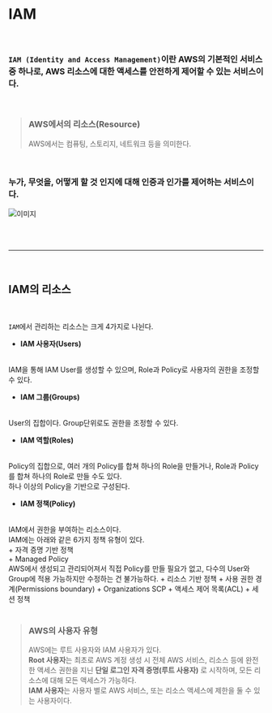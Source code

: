 # **IAM**

<br>

### `IAM (Identity and Access Management)`이란 AWS의 기본적인 서비스 중 하나로, AWS 리소스에 대한 액세스를 안전하게 제어할 수 있는 서비스이다.

<br>

> ### **AWS에서의 리소스(Resource)**
> AWS에서는 컴퓨팅, 스토리지, 네트워크 등을 의미한다.

<br>

### **누가, 무엇을, 어떻게 할 것 인지**에 대해 인증과 인가를 제어하는 서비스이다.

![이미지](https://d1tlzifd8jdoy4.cloudfront.net/wp-content/uploads/2022/04/11-640x278.jpg)

<br><br>

---

<br>

## **IAM의 리소스**

<br>

`IAM`에서 관리하는 리소스는 크게 4가지로 나뉜다.
+ **IAM 사용자(Users)**
<br>
IAM을 통해 IAM User를 생성할 수 있으며, Role과 Policy로 사용자의 권한을 조정할 수 있다.

+ **IAM 그룹(Groups)**
<br>
User의 집합이다. Group단위로도 권한을 조정할 수 있다.

+ **IAM 역할(Roles)**
<br>
Policy의 집합으로, 여러 개의 Policy를 합쳐 하나의 Role을 만들거나, Role과 Policy를 합쳐 하나의 Role로 만들 수도 있다.
<br>
하나 이상의 Policy을 기반으로 구성된다.

+ **IAM 정책(Policy)**
<br>
IAM에서 권한을 부여하는 리소스이다.
<br>
IAM에는 아래와 같은 6가지 정책 유형이 있다.
<br>
    + 자격 증명 기반 정책
        <br>
        + Managed Policy
        <br>
        AWS에서 생성되고 관리되어져서 직접 Policy를 만들 필요가 없고, 다수의 User와 Group에 적용 가능하지만 수정하는 건 불가능하다.
    + 리소스 기반 정책
    + 사용 권한 경계(Permissions boundary)
    + Organizations SCP
    + 액세스 제어 목록(ACL)
    + 세션 정책


<br>

<br>

> ### **AWS의 사용자 유형**
> AWS에는 루트 사용자와 IAM 사용자가 있다.
> <br> **Root 사용자**는 최초로 AWS 계정 생성 시 전체 AWS 서비스, 리소스 등에 완전한 액세스 권한을 지닌 **단일 로그인 자격 증명(루트 사용자)** 로 시작하며, 모든 리소스에 대해 모든 액세스가 가능하다.
> <br> **IAM 사용자**는 사용자 별로 AWS 서비스, 또는 리소스 액세스에 제한을 둘 수 있는 사용자이다.

<br>
